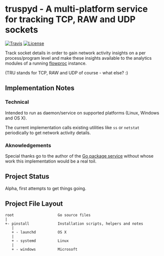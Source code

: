 # truspyd - A multi-platform service for tracking TCP, RAW and UDP sockets

[![Travis](https://travis-ci.org/shuntingyard/truspyd.svg?branch=master)](https://travis-ci.org/shuntingyard/truspyd)
[![License](https://img.shields.io/github/license/shuntingyard/truspyd.svg)](http://github.com/shuntingyard/truspyd/blob/master/LICENSE.txt)

Track socket details in order to gain network activity insights on a
per process/program level and make these insights available to the analytics
modules of a running [flowproc](https://github.com/shuntingyard/flowproc)
instance.

(TRU stands for TCP, RAW and UDP of course - what else? :)

## Implementation Notes

### Technical

Intended to run as daemon/service on supported platforms (Linux, Windows
and OS X).

The current implementation calls existing utilities like ``ss`` or ``netstat``
periodically to get network activity details.

### Aknowledgements

Special thanks go to the author of the
[Go package service](https://godoc.org/github.com/kardianos/service) without
whose work this implementation would be a real toil.

## Project Status

Alpha, first attempts to get things going.

## Project File Layout

```
root                    Go source files
|
+- pinstall             Installation scripts, helpers and notes
   |
   + - launchd          OS X
   |
   + - systemd          Linux
   |
   + - windows          Microsoft
```

